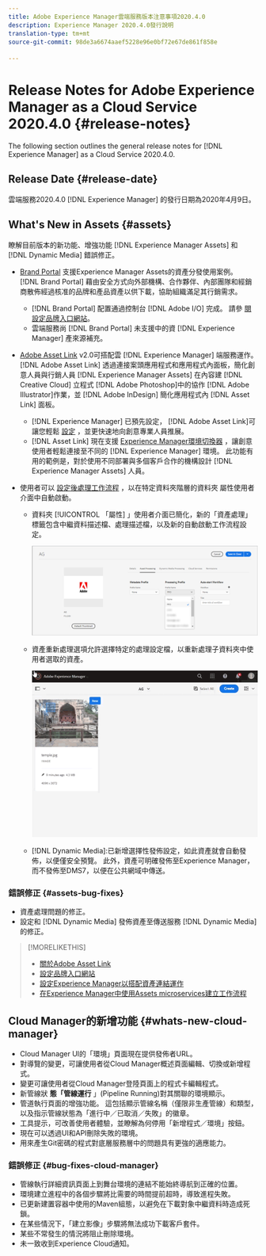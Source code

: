 ```yaml
---
title: Adobe Experience Manager雲端服務版本注意事項2020.4.0
description: Experience Manager 2020.4.0發行說明
translation-type: tm+mt
source-git-commit: 98de3a6674aaef5228e96e0bf72e67de861f858e

---
```



# Release Notes for Adobe Experience Manager as a Cloud Service 2020.4.0 {#release-notes}

The following section outlines the general release notes for [!DNL Experience Manager] as a Cloud Service 2020.4.0.

## Release Date {#release-date}

雲端服務2020.4.0 [!DNL Experience Manager] 的發行日期為2020年4月9日。

## What&#39;s New in Assets {#assets}

瞭解目前版本的新功能、增強功能 [!DNL Experience Manager Assets] 和 [!DNL Dynamic Media] 錯誤修正。

* [Brand Portal](https://docs.adobe.com/content/help/en/experience-manager-brand-portal/using/home.html) 支援Experience Manager Assets的資產分發使用案例。 [!DNL Brand Portal] 藉由安全方式向外部機構、合作夥伴、內部團隊和經銷商散佈經過核准的品牌和產品資產以供下載，協助組織滿足其行銷需求。
   * [!DNL Brand Portal] 配置通過控制台 [!DNL Adobe I/O] 完成。 請參 [閱設定品牌入口網站](https://docs.adobe.com/content/help/en/experience-manager-brand-portal/using/publish/configure-aem-assets-with-brand-portal.html)。
   * 雲端服務尚 [!DNL Brand Portal] 未支援中的資 [!DNL Experience Manager] 產來源補充。

* [Adobe Asset Link](https://helpx.adobe.com/tw/enterprise/using/adobe-asset-link.html) v2.0可搭配雲 [!DNL Experience Manager] 端服務運作。 [!DNL Adobe Asset Link] 透過連接案頭應用程式和應用程式內面板，簡化創意人員與行銷人員 [!DNL Experience Manager Assets] 在內容建 [!DNL Creative Cloud] 立程式 [!DNL Adobe Photoshop]中的協作 [!DNL Adobe Illustrator]作業，並 [!DNL Adobe InDesign] 簡化應用程式內 [!DNL Asset Link] 面板。
   * [!DNL Experience Manager] 已預先設定， [!DNL Adobe Asset Link]可讓您輕鬆 [設定](https://helpx.adobe.com/enterprise/using/configure-aem-assets-for-asset-link.html) ，並更快速地向創意專業人員推展。
   * [!DNL Asset Link] 現在支援 [Experience Manager環境切換器](https://helpx.adobe.com/enterprise/using/manage-assets-using-adobe-asset-link.html#UseAdobeAssetLink) ，讓創意使用者輕鬆連接至不同的 [!DNL Experience Manager] 環境。 此功能有用的範例是，對於使用不同部署與多個客戶合作的機構設計 [!DNL Experience Manager Assets] 人員。

* 使用者可以 [設定後處理工作流程](/help/assets/asset-microservices-configure-and-use.md#post-processing-workflows) ，以在特定資料夾階層的資料夾  屬性使用者介面中自動啟動。
   * 資料夾 [!UICONTROL 「屬性] 」使用者介面已簡化，新的「資產處理」標籤包含中繼資料描述檔、處理描述檔，以及新的自動啟動工作流程設定。

      ![處理設定檔可輕鬆套用至資料夾，而且所有上傳至資料夾的資產都可使用這些設定檔來處理](/help/assets/assets/asset-processing-folder-properties.png)

   * 資產重新處理選項允許選擇特定的處理設定檔，以重新處理子資料夾中使用者選取的資產。

      ![使用特定處理設定檔重新處理選取的資產](/help/assets/assets/fpo-existing-asset-reprocess.gif)

   * [!DNL Dynamic Media]:已新增選擇性發佈設定，如此資產就會自動發佈，以便僅安全預覽。 此外，資產可明確發佈至Experience Manager，而不發佈至DMS7，以便在公共網域中傳送。

### 錯誤修正 {#assets-bug-fixes}

* 資產處理問題的修正。
* 設定和 [!DNL Dynamic Media] 發佈資產至傳送服務 [!DNL Dynamic Media] 的修正。

>[!MORELIKETHIS]
>
>* [關於Adobe Asset Link](https://www.adobe.com/creativecloud/business/enterprise/adobe-asset-link.html)
>* [設定品牌入口網站](https://docs.adobe.com/content/help/en/experience-manager-brand-portal/using/publish/configure-aem-assets-with-brand-portal.html)
>* [設定Experience Manager以搭配資產連結運作](https://helpx.adobe.com/enterprise/using/configure-aem-assets-for-asset-link.html)
>* [在Experience Manager中使用Assets microservices建立工作流程](https://docs.adobe.com/content/help/en/experience-manager-cloud-service/assets/manage/asset-microservices-configure-and-use.html#post-processing-workflows)


## Cloud Manager的新增功能 {#whats-new-cloud-manager}

* Cloud Manager UI的「環境」頁面現在提供發佈者URL。
* 對導覽的變更，可讓使用者從Cloud Manager概述頁面編輯、切換或新增程式。
* 變更可讓使用者從Cloud Manager登陸頁面上的程式卡編輯程式。
* 新管線狀 **態「管線運行** 」(Pipeline Running)對其關聯的環境顯示。
* 管道執行頁面的增強功能。 這包括顯示管線名稱（僅限非生產管線）和類型，以及指示管線狀態為「進行中／已取消／失敗」的徽章。
* 工具提示，可改善使用者體驗，並瞭解為何停用「新增程式／環境」按鈕。
* 現在可以透過UI和API刪除失敗的環境。
* 用來產生Git密碼的程式對底層服務層中的問題具有更強的適應能力。

### 錯誤修正 {#bug-fixes-cloud-manager}

* 管線執行詳細資訊頁面上到舞台環境的連結不能始終導航到正確的位置。
* 環境建立進程中的各個步驟將比需要的時間提前超時，導致進程失敗。
* 已更新建置容器中使用的Maven組態，以避免在下載對象中繼資料時造成死鎖。
* 在某些情況下，「建立影像」步驟將無法成功下載客戶套件。
* 某些不常發生的情況將阻止刪除環境。
* 未一致收到Experience Cloud通知。

